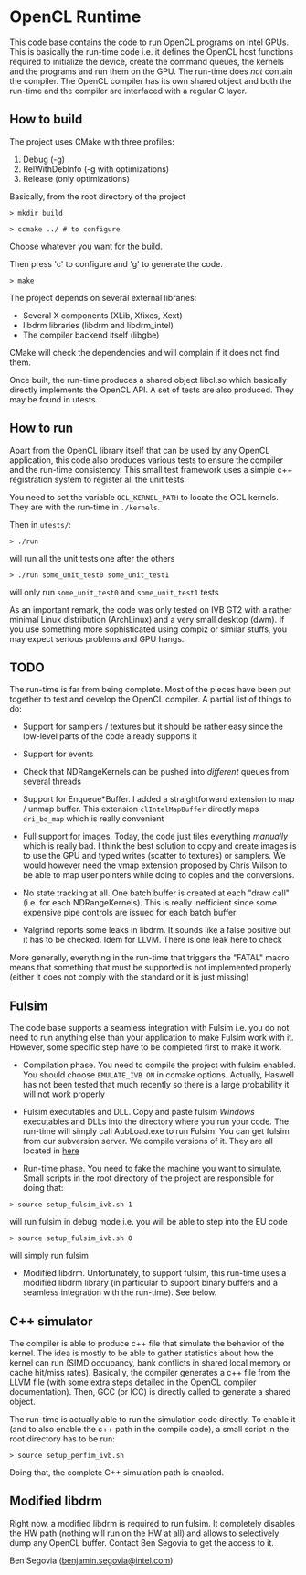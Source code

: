 OpenCL Runtime
==============

This code base contains the code to run OpenCL programs on Intel GPUs. This is
basically the run-time code i.e. it defines the OpenCL host functions required
to initialize the device, create the command queues, the kernels and the
programs and run them on the GPU. The run-time does *not* contain the compiler.
The OpenCL compiler has its own shared object and both the run-time and the
compiler are interfaced with a regular C layer.

How to build
------------

The project uses CMake with three profiles:

1. Debug (-g)
2. RelWithDebInfo (-g with optimizations)
3. Release (only optimizations)

Basically, from the root directory of the project

`> mkdir build`

`> ccmake ../ # to configure`

Choose whatever you want for the build.

Then press 'c' to configure and 'g' to generate the code.

`> make`

The project depends on several external libraries:

- Several X components (XLib, Xfixes, Xext)
- libdrm libraries (libdrm and libdrm\_intel)
- The compiler backend itself (libgbe)

CMake will check the dependencies and will complain if it does not find them.

Once built, the run-time produces a shared object libcl.so which basically
directly implements the OpenCL API. A set of tests are also produced. They may
be found in utests.

How to run
----------

Apart from the OpenCL library itself that can be used by any OpenCL application,
this code also produces various tests to ensure the compiler and the run-time
consistency. This small test framework uses a simple c++ registration system to
register all the unit tests.

You need to set the variable `OCL_KERNEL_PATH` to locate the OCL kernels. They
are with the run-time in `./kernels`.

Then in `utests/`:

`> ./run`

will run all the unit tests one after the others

`> ./run some_unit_test0 some_unit_test1`

will only run `some_unit_test0` and `some_unit_test1` tests

As an important remark, the code was only tested on IVB GT2 with a rather
minimal Linux distribution (ArchLinux) and a very small desktop (dwm). If you
use something more sophisticated using compiz or similar stuffs, you may expect
serious problems and GPU hangs.

TODO
----

The run-time is far from being complete. Most of the pieces have been put
together to test and develop the OpenCL compiler. A partial list of things to
do:

- Support for samplers / textures but it should be rather easy since the
  low-level parts of the code already supports it

- Support for events

- Check that NDRangeKernels can be pushed into _different_ queues from several
  threads 

- Support for Enqueue\*Buffer. I added a straightforward extension to map /
  unmap buffer. This extension `clIntelMapBuffer` directly maps `dri_bo_map`
  which is really convenient

- Full support for images. Today, the code just tiles everything *manually*
  which is really bad. I think the best solution to copy and create images is to
  use the GPU and typed writes (scatter to textures) or samplers. We would
  however need the vmap extension proposed by Chris Wilson to be able to map
  user pointers while doing to copies and the conversions.

- No state tracking at all. One batch buffer is created at each "draw call"
  (i.e. for each NDRangeKernels). This is really inefficient since some
  expensive pipe controls are issued for each batch buffer

- Valgrind reports some leaks in libdrm. It sounds like a false positive but it
  has to be checked. Idem for LLVM. There is one leak here to check

More generally, everything in the run-time that triggers the "FATAL" macro means
that something that must be supported is not implemented properly (either it
does not comply with the standard or it is just missing)

Fulsim
------

The code base supports a seamless integration with Fulsim i.e. you do not need
to run anything else than your application to make Fulsim work with it. However,
some specific step have to be completed first to make it work.

- Compilation phase. You need to compile the project with fulsim enabled. You
should choose `EMULATE_IVB ON` in ccmake options. Actually, Haswell has not been
tested that much recently so there is a large probability it will not work
properly

- Fulsim executables and DLL. Copy and paste fulsim *Windows* executables and
DLLs into the directory where you run your code. The run-time will simply call
AubLoad.exe to run Fulsim. You can get fulsim from our subversion server. We
compile versions of it. They are all located in
[here](https://subversion.jf.intel.com/cag/gen/gpgpu/fulsim/)

- Run-time phase. You need to fake the machine you want to simulate. Small
scripts in the root directory of the project are responsible for doing that:

`> source setup_fulsim_ivb.sh 1`

will run fulsim in debug mode i.e. you will be able to step into the EU code

`> source setup_fulsim_ivb.sh 0`

will simply run fulsim

- Modified libdrm. Unfortunately, to support fulsim, this run-time uses a
modified libdrm library (in particular to support binary buffers and a seamless
integration with the run-time). See below.

C++ simulator
-------------

The compiler is able to produce c++ file that simulate the behavior of the
kernel. The idea is mostly to be able to gather statistics about how the kernel
can run (SIMD occupancy, bank conflicts in shared local memory or cache hit/miss
rates). Basically, the compiler generates a c++ file from the LLVM file (with
some extra steps detailed in the OpenCL compiler documentation). Then, GCC (or
ICC) is directly called to generate a shared object.

The run-time is actually able to run the simulation code directly. To enable it
(and to also enable the c++ path in the compile code), a small script in the
root directory has to be run:

`> source setup_perfim_ivb.sh`

Doing that, the complete C++ simulation path is enabled.

Modified libdrm
---------------

Right now, a modified libdrm is required to run fulsim. It completely disables
the HW path (nothing will run on the HW at all) and allows to selectively dump
any OpenCL buffer. Contact Ben Segovia to get the access to it.

Ben Segovia (<benjamin.segovia@intel.com>)

